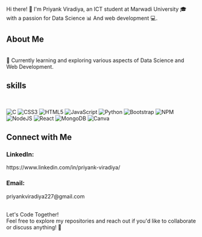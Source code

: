 Hi there! 👋
I'm Priyank Viradiya, an ICT student at Marwadi University 🎓 with a passion for Data Science 📊 And web development 💻.

<h2>About Me</h2> <br>
🌱 Currently learning and exploring various aspects of Data Science and Web Development. <br>

<h2>skills</h2><br>

![C](https://img.shields.io/badge/c-%2300599C.svg?style=flat&logo=c&logoColor=white) ![CSS3](https://img.shields.io/badge/css3-%231572B6.svg?style=flat&logo=css3&logoColor=white) ![HTML5](https://img.shields.io/badge/html5-%23E34F26.svg?style=flat&logo=html5&logoColor=white) ![JavaScript](https://img.shields.io/badge/javascript-%23323330.svg?style=flat&logo=javascript&logoColor=%23F7DF1E)  ![Python](https://img.shields.io/badge/python-3670A0?style=flat&logo=python&logoColor=ffdd54) ![Bootstrap](https://img.shields.io/badge/bootstrap-%23563D7C.svg?style=flat&logo=bootstrap&logoColor=white)   ![NPM](https://img.shields.io/badge/NPM-%23000000.svg?style=flat&logo=npm&logoColor=white) ![NodeJS](https://img.shields.io/badge/node.js-6DA55F?style=flat&logo=node.js&logoColor=white) ![React](https://img.shields.io/badge/react-%2320232a.svg?style=flat&logo=react&logoColor=%2361DAFB) ![MongoDB](https://img.shields.io/badge/MongoDB-%234ea94b.svg?style=flat&logo=mongodb&logoColor=white) ![Canva](https://img.shields.io/badge/Canva-%2300C4CC.svg?style=flat&logo=Canva&logoColor=white)


<h2>Connect with Me</h2> 
<h3>LinkedIn:</h3> https://www.linkedin.com/in/priyank-viradiya/ <br>
<h3>Email:</h3>priyankviradiya227@gmail.com<br><br>

Let's Code Together! <br>
Feel free to explore my repositories and reach out if you'd like to collaborate or discuss anything! 🚀 <br>
